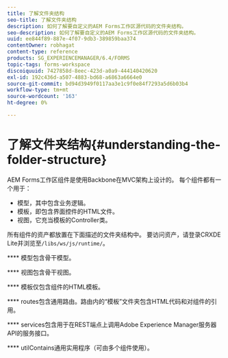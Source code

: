 ```yaml
---
title: 了解文件夹结构
seo-title: 了解文件夹结构
description: 如何了解要自定义的AEM Forms工作区源代码的文件夹结构。
seo-description: 如何了解要自定义的AEM Forms工作区源代码的文件夹结构。
uuid: ee844f89-887e-4f07-9db3-389859baa374
contentOwner: robhagat
content-type: reference
products: SG_EXPERIENCEMANAGER/6.4/FORMS
topic-tags: forms-workspace
discoiquuid: 7427858d-8eec-423d-a0a9-444140420620
exl-id: 192c436d-a507-4883-bd68-a6863a6664e0
source-git-commit: bd94d3949f0117aa3e1c9f0e84f7293a5d6b03b4
workflow-type: tm+mt
source-wordcount: '163'
ht-degree: 0%

---
```


# 了解文件夹结构{#understanding-the-folder-structure}

AEM Forms工作区组件是使用Backbone在MVC架构上设计的。 每个组件都有一个用于：

* 模型，其中包含业务逻辑。
* 模板，即包含界面控件的HTML文件。
* 视图，它充当模板的Controller类。

所有组件的资产都放置在下面描述的文件夹结构中。 要访问资产，请登录CRXDE Lite并浏览至`/libs/ws/js/runtime/`。

**** 模型包含骨干模型。

**** 视图包含骨干视图。

**** 模板仅包含组件的HTML模板。

**** routes包含通用路由。路由内的“模板”文件夹包含HTML代码和对组件的引用。

**** services包含用于在REST端点上调用Adobe Experience Manager服务器API的服务接口。

**** utilContains通用实用程序（可由多个组件使用）。
